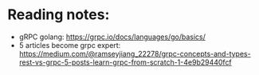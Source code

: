 # Reading notes:
- gRPC golang: https://grpc.io/docs/languages/go/basics/
- 5 articles become grpc expert: https://medium.com/@ramseyjiang_22278/grpc-concepts-and-types-rest-vs-grpc-5-posts-learn-grpc-from-scratch-1-4e9b29440fcf 
